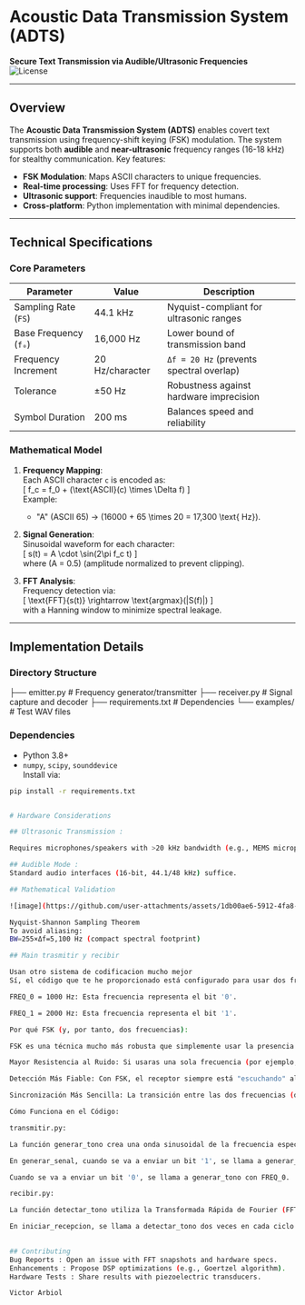 # Acoustic Data Transmission System (ADTS)  
**Secure Text Transmission via Audible/Ultrasonic Frequencies**  
![License](https://img.shields.io/badge/License-MIT-green)  

---

## Overview  
The **Acoustic Data Transmission System (ADTS)** enables covert text transmission using frequency-shift keying (FSK) modulation. The system supports both **audible** and **near-ultrasonic** frequency ranges (16-18 kHz) for stealthy communication. Key features:  
- **FSK Modulation**: Maps ASCII characters to unique frequencies.  
- **Real-time processing**: Uses FFT for frequency detection.  
- **Ultrasonic support**: Frequencies inaudible to most humans.  
- **Cross-platform**: Python implementation with minimal dependencies.  

---

## Technical Specifications  
### Core Parameters  
| Parameter             | Value                     | Description                              |
|-----------------------|---------------------------|------------------------------------------|
| Sampling Rate (`FS`)  | 44.1 kHz                  | Nyquist-compliant for ultrasonic ranges |
| Base Frequency (`f₀`) | 16,000 Hz                 | Lower bound of transmission band         |
| Frequency Increment   | 20 Hz/character           | `Δf = 20 Hz` (prevents spectral overlap) |
| Tolerance             | ±50 Hz                    | Robustness against hardware imprecision |
| Symbol Duration       | 200 ms                    | Balances speed and reliability           |

### Mathematical Model  
1. **Frequency Mapping**:  
   Each ASCII character `c` is encoded as:  
   \[
   f_c = f_0 + (\text{ASCII}(c) \times \Delta f)
   \]  
   Example:  
   - "A" (ASCII 65) → \(16000 + 65 \times 20 = 17,300 \text{ Hz}\).

2. **Signal Generation**:  
   Sinusoidal waveform for each character:  
   \[
   s(t) = A \cdot \sin(2\pi f_c t)
   \]  
   where \(A = 0.5\) (amplitude normalized to prevent clipping).

3. **FFT Analysis**:  
   Frequency detection via:  
   \[
   \text{FFT}\{s(t)\} \rightarrow \text{argmax}(|S(f)|)
   \]  
   with a Hanning window to minimize spectral leakage.

---

## Implementation Details  

### Directory Structure  

├── emitter.py # Frequency generator/transmitter
├── receiver.py # Signal capture and decoder
├── requirements.txt # Dependencies
└── examples/ # Test WAV files


### Dependencies  

- Python 3.8+  
- `numpy`, `scipy`, `sounddevice`  
Install via:  
```bash
pip install -r requirements.txt


# Hardware Considerations

## Ultrasonic Transmission :

Requires microphones/speakers with >20 kHz bandwidth (e.g., MEMS microphones, ultrasonic transducers).

## Audible Mode :
Standard audio interfaces (16-bit, 44.1/48 kHz) suffice.

## Mathematical Validation

![image](https://github.com/user-attachments/assets/1db00ae6-5912-4fa8-a444-39cf74cb62e6)

Nyquist-Shannon Sampling Theorem
To avoid aliasing:
BW=255×Δf=5,100 Hz (compact spectral footprint)

## Main trasmitir y recibir 

Usan otro sistema de codificacion mucho mejor 
Sí, el código que te he proporcionado está configurado para usar dos frecuencias diferentes, lo que se conoce como Frequency-Shift Keying (FSK). Esto es, en esencia, usar dos "canales" de comunicación, aunque no son canales físicos separados, sino frecuencias distintas dentro del mismo medio (el aire, en este caso).

FREQ_0 = 1000 Hz: Esta frecuencia representa el bit '0'.

FREQ_1 = 2000 Hz: Esta frecuencia representa el bit '1'.

Por qué FSK (y, por tanto, dos frecuencias):

FSK es una técnica mucho más robusta que simplemente usar la presencia o ausencia de un tono (lo que sería equivalente a usar una sola frecuencia). Aquí están las ventajas clave de FSK:

Mayor Resistencia al Ruido: Si usaras una sola frecuencia (por ejemplo, 1000 Hz) para representar un '1' y silencio para representar un '0', cualquier ruido ambiental que contenga la frecuencia de 1000 Hz podría interpretarse erróneamente como un '1'. Con FSK, el receptor busca dos frecuencias específicas. Es mucho menos probable que el ruido ambiental contenga ambas frecuencias exactamente al mismo tiempo y con la amplitud suficiente para superar el umbral (THRESHOLD).

Detección Más Fiable: Con FSK, el receptor siempre está "escuchando" algo. No tiene que distinguir entre un tono y silencio absoluto, lo cual puede ser difícil en la práctica debido al ruido de fondo. El receptor simplemente tiene que decidir cuál de las dos frecuencias (FREQ_0 o FREQ_1) es más fuerte en un momento dado.

Sincronización Más Sencilla: La transición entre las dos frecuencias (de FREQ_0 a FREQ_1 o viceversa) ayuda a mantener la sincronización entre el transmisor y el receptor. Cada vez que hay un cambio de frecuencia, el receptor sabe que ha comenzado un nuevo bit.

Cómo Funciona en el Código:

transmitir.py:

La función generar_tono crea una onda sinusoidal de la frecuencia especificada.

En generar_senal, cuando se va a enviar un bit '1', se llama a generar_tono con FREQ_1.

Cuando se va a enviar un bit '0', se llama a generar_tono con FREQ_0.

recibir.py:

La función detectar_tono utiliza la Transformada Rápida de Fourier (FFT) para analizar el audio entrante y determinar la amplitud de las diferentes frecuencias.

En iniciar_recepcion, se llama a detectar_tono dos veces en cada ciclo del bucle de decodificación: una vez para comprobar la presencia de FREQ_1 y otra para comprobar la presencia de FREQ_0. El bit que se decodifica ('1' o '0') depende de cuál de las dos frecuencias tenga una amplitud mayor (por encima del THRESHOLD).
 

## Contributing
Bug Reports : Open an issue with FFT snapshots and hardware specs.
Enhancements : Propose DSP optimizations (e.g., Goertzel algorithm).
Hardware Tests : Share results with piezoelectric transducers.

Victor Arbiol
